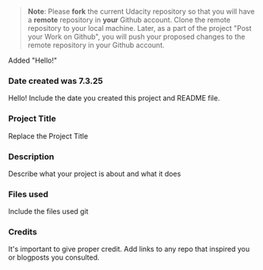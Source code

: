 >**Note**: Please **fork** the current Udacity repository so that you will have a **remote** repository in **your** Github account. Clone the remote repository to your local machine. Later, as a part of the project "Post your Work on Github", you will push your proposed changes to the remote repository in your Github account.

Added "Hello!"
### Date created was 7.3.25
Hello! Include the date you created this project and README file.

### Project Title
Replace the Project Title

### Description
Describe what your project is about and what it does

### Files used
Include the files used
git 
### Credits
It's important to give proper credit. Add links to any repo that inspired you or blogposts you consulted.

